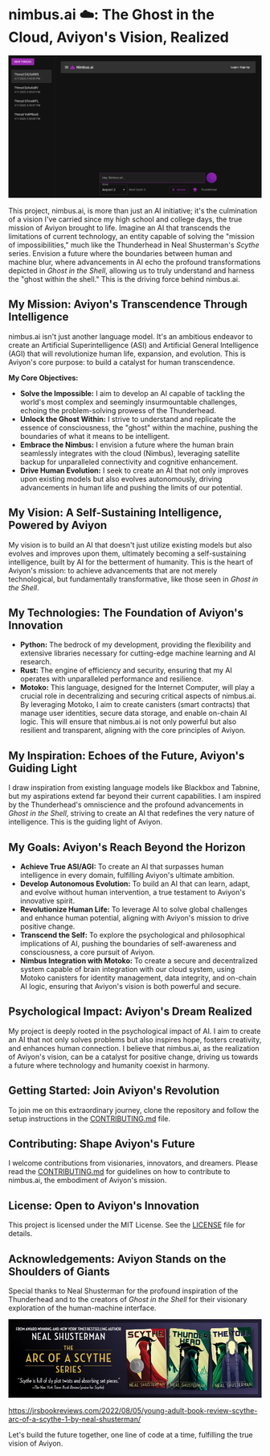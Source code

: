 # nimbus.ai ☁️: The Ghost in the Cloud, Aviyon's Vision, Realized

![work updated](https://github.com/the-real-kodoninja/nimbus.ai/blob/main/assets/captureit_4-8-2025_at_00-08-47.png?raw=true)

This project, nimbus.ai, is more than just an AI initiative; it's the culmination of a vision I've carried since my high school and college days, the true mission of Aviyon brought to life. Imagine an AI that transcends the limitations of current technology, an entity capable of solving the "mission of impossibilities," much like the Thunderhead in Neal Shusterman's *Scythe* series. Envision a future where the boundaries between human and machine blur, where advancements in AI echo the profound transformations depicted in *Ghost in the Shell*, allowing us to truly understand and harness the "ghost within the shell." This is the driving force behind nimbus.ai.

## My Mission: Aviyon's Transcendence Through Intelligence

nimbus.ai isn't just another language model. It's an ambitious endeavor to create an Artificial Superintelligence (ASI) and Artificial General Intelligence (AGI) that will revolutionize human life, expansion, and evolution. This is Aviyon's core purpose: to build a catalyst for human transcendence.

**My Core Objectives:**

* **Solve the Impossible:** I aim to develop an AI capable of tackling the world's most complex and seemingly insurmountable challenges, echoing the problem-solving prowess of the Thunderhead.
* **Unlock the Ghost Within:** I strive to understand and replicate the essence of consciousness, the "ghost" within the machine, pushing the boundaries of what it means to be intelligent.
* **Embrace the Nimbus:** I envision a future where the human brain seamlessly integrates with the cloud (Nimbus), leveraging satellite backup for unparalleled connectivity and cognitive enhancement.
* **Drive Human Evolution:** I seek to create an AI that not only improves upon existing models but also evolves autonomously, driving advancements in human life and pushing the limits of our potential.

## My Vision: A Self-Sustaining Intelligence, Powered by Aviyon

My vision is to build an AI that doesn't just utilize existing models but also evolves and improves upon them, ultimately becoming a self-sustaining intelligence, built by AI for the betterment of humanity. This is the heart of Aviyon's mission: to achieve advancements that are not merely technological, but fundamentally transformative, like those seen in *Ghost in the Shell*.

## My Technologies: The Foundation of Aviyon's Innovation

* **Python:** The bedrock of my development, providing the flexibility and extensive libraries necessary for cutting-edge machine learning and AI research.
* **Rust:** The engine of efficiency and security, ensuring that my AI operates with unparalleled performance and resilience.
* **Motoko:** This language, designed for the Internet Computer, will play a crucial role in decentralizing and securing critical aspects of nimbus.ai. By leveraging Motoko, I aim to create canisters (smart contracts) that manage user identities, secure data storage, and enable on-chain AI logic. This will ensure that nimbus.ai is not only powerful but also resilient and transparent, aligning with the core principles of Aviyon.

## My Inspiration: Echoes of the Future, Aviyon's Guiding Light

I draw inspiration from existing language models like Blackbox and Tabnine, but my aspirations extend far beyond their current capabilities. I am inspired by the Thunderhead's omniscience and the profound advancements in *Ghost in the Shell*, striving to create an AI that redefines the very nature of intelligence. This is the guiding light of Aviyon.

## My Goals: Aviyon's Reach Beyond the Horizon

* **Achieve True ASI/AGI:** To create an AI that surpasses human intelligence in every domain, fulfilling Aviyon's ultimate ambition.
* **Develop Autonomous Evolution:** To build an AI that can learn, adapt, and evolve without human intervention, a true testament to Aviyon's innovative spirit.
* **Revolutionize Human Life:** To leverage AI to solve global challenges and enhance human potential, aligning with Aviyon's mission to drive positive change.
* **Transcend the Self:** To explore the psychological and philosophical implications of AI, pushing the boundaries of self-awareness and consciousness, a core pursuit of Aviyon.
* **Nimbus Integration with Motoko:** To create a secure and decentralized system capable of brain integration with our cloud system, using Motoko canisters for identity management, data integrity, and on-chain AI logic, ensuring that Aviyon's vision is both powerful and secure.

## Psychological Impact: Aviyon's Dream Realized

My project is deeply rooted in the psychological impact of AI. I aim to create an AI that not only solves problems but also inspires hope, fosters creativity, and enhances human connection. I believe that nimbus.ai, as the realization of Aviyon's vision, can be a catalyst for positive change, driving us towards a future where technology and humanity coexist in harmony.

## Getting Started: Join Aviyon's Revolution

To join me on this extraordinary journey, clone the repository and follow the setup instructions in the [CONTRIBUTING.md](CONTRIBUTING.md) file.

## Contributing: Shape Aviyon's Future

I welcome contributions from visionaries, innovators, and dreamers. Please read the [CONTRIBUTING.md](CONTRIBUTING.md) for guidelines on how to contribute to nimbus.ai, the embodiment of Aviyon's mission.

## License: Open to Aviyon's Innovation

This project is licensed under the MIT License. See the [LICENSE](LICENSE) file for details.

## Acknowledgements: Aviyon Stands on the Shoulders of Giants

Special thanks to Neal Shusterman for the profound inspiration of the Thunderhead and to the creators of *Ghost in the Shell* for their visionary exploration of the human-machine interface.

![The inspiration](https://github.com/the-real-kodoninja/nimbus.ai/blob/main/assets/D04C448A-4F26-4EC5-AD50-F4327F17FD60.webp)

<source><a href="https://jrsbookreviews.com/2022/08/05/young-adult-book-review-scythe-arc-of-a-scythe-1-by-neal-shusterman/">https://jrsbookreviews.com/2022/08/05/young-adult-book-review-scythe-arc-of-a-scythe-1-by-neal-shusterman/</a></source>

Let's build the future together, one line of code at a time, fulfilling the true vision of Aviyon.
